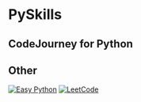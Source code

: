 # PySkills

## CodeJourney for Python

## Other
[![Easy Python](https://img.shields.io/badge/python-3670A0?style=for-the-badge&logo=python&logoColor=ffdd54)](https://www.cnblogs.com/2722127842qq-123/p/13788526.html)
[![LeetCode](https://img.shields.io/badge/LeetCode-000000?style=for-the-badge&logo=LeetCode&logoColor=#d16c06)](https://leetcode.com/problemset/)